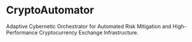 # CryptoAutomator
Adaptive Cybernetic Orchestrator for Automated Risk Mitigation and High-Performance Cryptocurrency Exchange Infrastructure.

